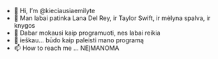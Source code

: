 - 👋 Hi, I’m @kieciausiaemilyte
- 👀 Man labai patinka Lana Del Rey, ir Taylor Swift, ir mėlyna spalva, ir knygos
- 🌱 Dabar mokausi kaip programuoti, nes labai reikia
- 💞️ ieškau... būdo kaip paleisti mano programą
- 📫 How to reach me ... NEĮMANOMA

<!---
kieciausiaemilyte/kieciausiaemilyte is a ✨ special ✨ repository because its `README.md` (this file) appears on your GitHub profile.
You can click the Preview link to take a look at your changes.
--->
